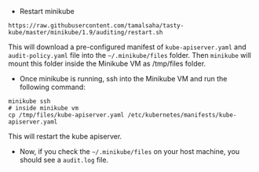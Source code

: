 - Restart minikube

```console
https://raw.githubusercontent.com/tamalsaha/tasty-kube/master/minikube/1.9/auditing/restart.sh
```
This will download a pre-configured manifest of `kube-apiserver.yaml` and `audit-policy.yaml` file into the `~/.minikube/files` folder. Then `minikube` will mount this folder inside the Minikube VM as /tmp/files folder.

- Once minikube is running, ssh into the Minikube VM and run the following command:

```console
minikube ssh
# inside minikube vm
cp /tmp/files/kube-apiserver.yaml /etc/kubernetes/manifests/kube-apiserver.yaml
```

This will restart the kube apiserver.

- Now, if you check the `~/.minikube/files` on your host machine, you should see a `audit.log` file.

